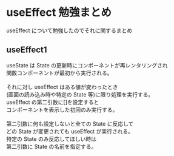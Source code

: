 # useEffect 勉強まとめ

useEffect について勉強したのでそれに関するまとめ

## useEffect1

useState は State の更新時にコンポーネントが再レンタリングされ<br>
関数コンポーネントが最初から実行される。<br><br>
それに対し useEffect はある値が変わったとき<br>
(画面の読み込み時や特定の State 等)に限り処理を実行する。<br>
useEffect の第二引数に[]を設定すると<br>
コンポーネントを表示した初回のみ実行する。<br><br>
第二引数に何も設定しないと全ての State に反応して<br>
どの State が変更されても useEffect が実行される。<br>
特定の State のみ反応してほしい時は<br>
第二引数に State の名前を指定する。
